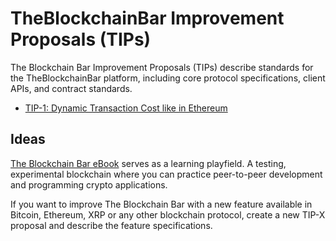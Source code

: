 # TheBlockchainBar Improvement Proposals (TIPs)

The Blockchain Bar Improvement Proposals (TIPs) describe standards for the TheBlockchainBar platform, including core protocol specifications, client APIs, and contract standards.

- [TIP-1: Dynamic Transaction Cost like in Ethereum](./TIP-1.md)

## Ideas
[The Blockchain Bar eBook](https://web3coach.gumroad.com/l/build-a-blockchain-from-scratch-in-go) serves as a learning playfield. A testing, experimental blockchain where you can practice peer-to-peer development and programming crypto applications.

If you want to improve The Blockchain Bar with a new feature available in Bitcoin, Ethereum, XRP or any other blockchain protocol, create a new TIP-X proposal and describe the feature specifications.